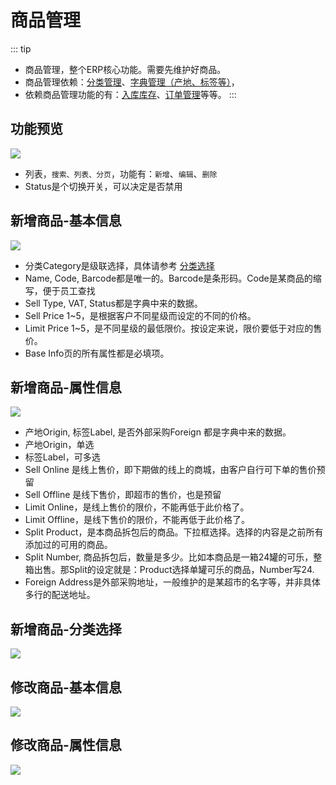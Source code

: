 # 商品管理

::: tip
- 商品管理，整个ERP核心功能。需要先维护好商品。
- 商品管理依赖：[分类管理](../basic/category)、[字典管理（产地、标签等）](../basic/dict)，
- 依赖商品管理功能的有：[入库库存](../stock/stockIn)、[订单管理](../order/order)等等。
:::

## 功能预览
![](/product/product.png)
- 列表，`搜索、列表、分页`，功能有：`新增`、`编辑`、`删除`
- Status是个切换开关，可以决定是否禁用

## 新增商品-基本信息
![](/product/product-add-basic.png)
- 分类Category是级联选择，具体请参考 [分类选择](#新增商品-分类选择)
- Name, Code, Barcode都是唯一的。Barcode是条形码。Code是某商品的缩写，便于员工查找
- Sell Type, VAT, Status都是字典中来的数据。
- Sell Price 1~5，是根据客户不同星级而设定的不同的价格。
- Limit Price 1~5，是不同星级的最低限价。按设定来说，限价要低于对应的售价。
- Base Info页的所有属性都是必填项。

## 新增商品-属性信息
![](/product/product-add-attr.png)
- 产地Origin, 标签Label, 是否外部采购Foreign 都是字典中来的数据。
- 产地Origin，单选
- 标签Label，可多选
- Sell Online 是线上售价，即下期做的线上的商城，由客户自行可下单的售价预留
- Sell Offline 是线下售价，即超市的售价，也是预留
- Limit Online，是线上售价的限价，不能再低于此价格了。
- Limit Offline，是线下售价的限价，不能再低于此价格了。
- Split Product，是本商品拆包后的商品。下拉框选择。选择的内容是之前所有添加过的可用的商品。
- Split Number, 商品拆包后，数量是多少。比如本商品是一箱24罐的可乐，整箱出售。那Split的设定就是：Product选择单罐可乐的商品，Number写24.
- Foreign Address是外部采购地址，一般维护的是某超市的名字等，并非具体多行的配送地址。

## 新增商品-分类选择
![](/product/product-category.png)

## 修改商品-基本信息
![](/product/product-edit-basic.png)

## 修改商品-属性信息
![](/product/product-edit-attr.png)

